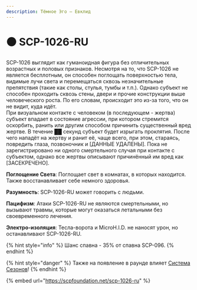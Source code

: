 ```yaml
---
description: Тёмное Эго – Евклид
---
```


# ⚫ SCP-1026-RU

SCP-1026 выглядит как гуманоидная фигура без отличительных возрастных и половых признаков. Несмотря на то, что SCP-1026 не является бесплотным, он способен поглощать поверхностью тела, видимые лучи света и перемещаться сквозь незначительные препятствия (такие как столы, стулья, тумбы и т.п.). Однако субъект не способен проходить сквозь стены, двери и прочие конструкции выше человеческого роста. По его словам, происходит это из-за того, что он не видит, куда идёт.\
При визуальном контакте с человеком (в последующем - жертва) субъект впадает в состояние агрессии, при котором стремится оскорбить, ранить или другим способом причинить существенный вред жертве. В течение ██ секунд субъект будет изрыгать проклятия. После чего нападёт на жертву и ранит её, чаще всего, при этом, стараясь, повредить глаза, позвоночник и \[ДАННЫЕ УДАЛЕНЫ]. Пока не зарегистрировано ни одного смертельного случая при контакте с субъектом, однако все жертвы описывают причинённый им вред как \[ЗАСЕКРЕЧЕНО].

**Поглощение Света**: Поглощает свет в комнатах, в которых находится. Также восстанавливает себе немного здоровья.

**Разумность**: SCP-1026-RU может говорить с людьми.

**Пацифизм**: Атаки SCP-1026-RU не являются смертельными, но вызывают травмы, которые могут оказаться летальными без своевременного лечения.

**Электро-изоляция**: Тесла-ворота и MicroH.I.D. не наносят урон, но останавливают SCP-1026-RU.

{% hint style="info" %}
Шанс спавна - 35% от спавна SCP-096.
{% endhint %}

{% hint style="danger" %}
Также на появление в раунде влияет [Система Сезонов](../../server-systems/seasons-system.md)!
{% endhint %}

{% embed url="https://scpfoundation.net/scp-1026-ru" %}
